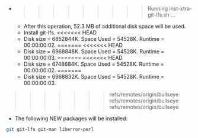 * >>>>>>>>> Running inst-xtra-git-lfs.sh ...
  * After this operation, 52.3 MB of additional disk space will be used.
  * Install git-lfs.
<<<<<<< HEAD
  * Disk size = 6852844K. Space Used = 54528K. Runtime = 00:00:00:02.
=======
<<<<<<< HEAD
  * Disk size = 6968848K. Space Used = 54528K. Runtime = 00:00:00:03.
=======
<<<<<<< HEAD
  * Disk size = 6748684K. Space Used = 54528K. Runtime = 00:00:00:02.
=======
  * Disk size = 6968832K. Space Used = 54528K. Runtime = 00:00:00:03.
>>>>>>> refs/remotes/origin/bullseye
>>>>>>> refs/remotes/origin/bullseye
>>>>>>> refs/remotes/origin/bullseye
  * The following NEW packages will be installed:
  ```bash
git git-lfs git-man liberror-perl
  ```
